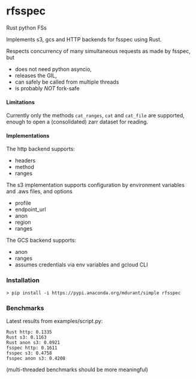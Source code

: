 # rfsspec
Rust python FSs

Implements s3, gcs and HTTP backends for fsspec using Rust.

Respects concurrency of many simultaneous requests as made by
fsspec, but 
- does not need python asyncio, 
- releases the GIL, 
- can safely be called from multiple threads
- is probably *NOT* fork-safe

#### Limitations

Currently only the methods `cat_ranges`, `cat` and `cat_file` are supported, enough
to open a (consolidated) zarr dataset for reading.

#### Implementations

The http backend supports:
- headers
- method
- ranges

The s3 implementation supports configuration by environment variables and .aws files,
and options
- profile
- endpoint_url
- anon
- region
- ranges

The GCS backend supports:
- anon
- ranges
- assumes credentials via env variables and gcloud CLI

### Installation

```commandline
> pip install -i https://pypi.anaconda.org/mdurant/simple rfsspec
```

### Benchmarks

Latest results from examples/script.py:
```commandline
Rust http: 0.1335
Rust s3: 0.1163
Rust anon s3: 0.0921
fsspec http: 0.1611
fsspec s3: 0.4758
fsspec anon s3: 0.4208
```

(multi-threaded benchmarks should be more meaningful)
